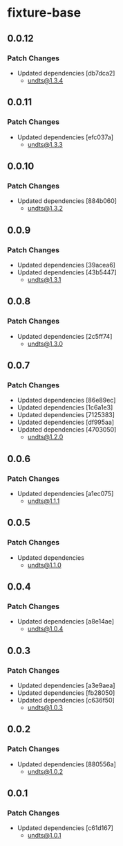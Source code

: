 # fixture-base

## 0.0.12

### Patch Changes

- Updated dependencies [db7dca2]
  - undts@1.3.4

## 0.0.11

### Patch Changes

- Updated dependencies [efc037a]
  - undts@1.3.3

## 0.0.10

### Patch Changes

- Updated dependencies [884b060]
  - undts@1.3.2

## 0.0.9

### Patch Changes

- Updated dependencies [39acea6]
- Updated dependencies [43b5447]
  - undts@1.3.1

## 0.0.8

### Patch Changes

- Updated dependencies [2c5ff74]
  - undts@1.3.0

## 0.0.7

### Patch Changes

- Updated dependencies [86e89ec]
- Updated dependencies [1c6a1e3]
- Updated dependencies [7125383]
- Updated dependencies [df995aa]
- Updated dependencies [4703050]
  - undts@1.2.0

## 0.0.6

### Patch Changes

- Updated dependencies [a1ec075]
  - undts@1.1.1

## 0.0.5

### Patch Changes

- Updated dependencies
  - undts@1.1.0

## 0.0.4

### Patch Changes

- Updated dependencies [a8e14ae]
  - undts@1.0.4

## 0.0.3

### Patch Changes

- Updated dependencies [a3e9aea]
- Updated dependencies [fb28050]
- Updated dependencies [c636f50]
  - undts@1.0.3

## 0.0.2

### Patch Changes

- Updated dependencies [880556a]
  - undts@1.0.2

## 0.0.1

### Patch Changes

- Updated dependencies [c61d167]
  - undts@1.0.1
